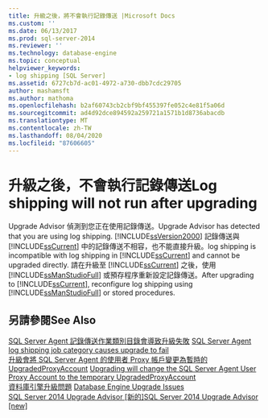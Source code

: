 ```yaml
---
title: 升級之後，將不會執行記錄傳送 |Microsoft Docs
ms.custom: ''
ms.date: 06/13/2017
ms.prod: sql-server-2014
ms.reviewer: ''
ms.technology: database-engine
ms.topic: conceptual
helpviewer_keywords:
- log shipping [SQL Server]
ms.assetid: 6727cb7d-ac01-4972-a730-dbb7cdc29705
author: mashamsft
ms.author: mathoma
ms.openlocfilehash: b2af60743cb2cbf9bf455397fe052c4e81f5a06d
ms.sourcegitcommit: ad4d92dce894592a259721a1571b1d8736abacdb
ms.translationtype: MT
ms.contentlocale: zh-TW
ms.lasthandoff: 08/04/2020
ms.locfileid: "87606605"
---
```

# <a name="log-shipping-will-not-run-after-upgrading"></a><span data-ttu-id="b4b7c-102">升級之後，不會執行記錄傳送</span><span class="sxs-lookup"><span data-stu-id="b4b7c-102">Log shipping will not run after upgrading</span></span>
  <span data-ttu-id="b4b7c-103">Upgrade Advisor 偵測到您正在使用記錄傳送。</span><span class="sxs-lookup"><span data-stu-id="b4b7c-103">Upgrade Advisor has detected that you are using log shipping.</span></span> [!INCLUDE[ssVersion2000](../../includes/ssversion2000-md.md)] <span data-ttu-id="b4b7c-104">記錄傳送與 [!INCLUDE[ssCurrent](../../includes/sscurrent-md.md)] 中的記錄傳送不相容，也不能直接升級。</span><span class="sxs-lookup"><span data-stu-id="b4b7c-104">log shipping is incompatible with log shipping in [!INCLUDE[ssCurrent](../../includes/sscurrent-md.md)] and cannot be upgraded directly.</span></span> <span data-ttu-id="b4b7c-105">請在升級至 [!INCLUDE[ssCurrent](../../includes/sscurrent-md.md)] 之後，使用 [!INCLUDE[ssManStudioFull](../../includes/ssmanstudiofull-md.md)] 或預存程序重新設定記錄傳送。</span><span class="sxs-lookup"><span data-stu-id="b4b7c-105">After upgrading to [!INCLUDE[ssCurrent](../../includes/sscurrent-md.md)], reconfigure log shipping using [!INCLUDE[ssManStudioFull](../../includes/ssmanstudiofull-md.md)] or stored procedures.</span></span>  
  
## <a name="see-also"></a><span data-ttu-id="b4b7c-106">另請參閱</span><span class="sxs-lookup"><span data-stu-id="b4b7c-106">See Also</span></span>  
 <span data-ttu-id="b4b7c-107">[SQL Server Agent 記錄傳送作業類別目錄會導致升級失敗](../../../2014/sql-server/install/sql-server-agent-log-shipping-job-category-causes-upgrade-to-fail.md) </span><span class="sxs-lookup"><span data-stu-id="b4b7c-107">[SQL Server Agent log shipping job category causes upgrade to fail](../../../2014/sql-server/install/sql-server-agent-log-shipping-job-category-causes-upgrade-to-fail.md) </span></span>  
 <span data-ttu-id="b4b7c-108">[升級會將 SQL Server Agent 的使用者 Proxy 帳戶變更為暫時的 UpgradedProxyAccount](../../../2014/sql-server/install/upgrading-changes-sql-server-agent-user-proxy-account-to-temporary-account.md) </span><span class="sxs-lookup"><span data-stu-id="b4b7c-108">[Upgrading will change the SQL Server Agent User Proxy Account to the temporary UpgradedProxyAccount](../../../2014/sql-server/install/upgrading-changes-sql-server-agent-user-proxy-account-to-temporary-account.md) </span></span>  
 <span data-ttu-id="b4b7c-109">[資料庫引擎升級問題](../../../2014/sql-server/install/database-engine-upgrade-issues.md) </span><span class="sxs-lookup"><span data-stu-id="b4b7c-109">[Database Engine Upgrade Issues](../../../2014/sql-server/install/database-engine-upgrade-issues.md) </span></span>  
 [<span data-ttu-id="b4b7c-110">SQL Server 2014 Upgrade Advisor &#91;新的&#93;</span><span class="sxs-lookup"><span data-stu-id="b4b7c-110">SQL Server 2014 Upgrade Advisor &#91;new&#93;</span></span>](sql-server-2014-upgrade-advisor.md)  
  
  
